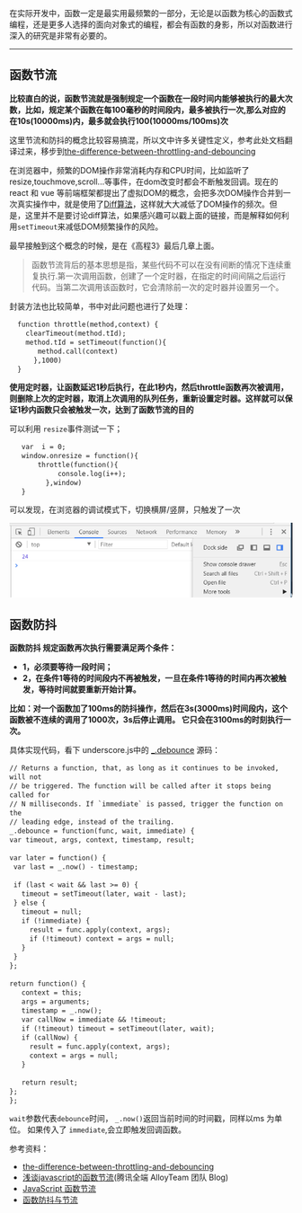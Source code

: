 
在实际开发中，函数一定是最实用最频繁的一部分，无论是以函数为核心的函数式编程，还是更多人选择的面向对象式的编程，都会有函数的身影，所以对函数进行深入的研究是非常有必要的。


----------
## 函数节流 ##


**比较直白的说，函数节流就是强制规定一个函数在一段时间内能够被执行的最大次数，比如，规定某个函数在每100毫秒的时间段内，最多被执行一次,那么对应的在10s(10000ms)内，最多就会执行100(10000ms/100ms)次**



这里节流和防抖的概念比较容易搞混，所以文中许多关键性定义，参考此处文档翻译过来，移步到[the-difference-between-throttling-and-debouncing](https://css-tricks.com/the-difference-between-throttling-and-debouncing/)


在浏览器中，频繁的DOM操作非常消耗内存和CPU时间，比如监听了resize,touchmove,scroll...等事件，在dom改变时都会不断触发回调。现在的react 和 vue 等前端框架都提出了虚拟DOM的概念，会把多次DOM操作合并到一次真实操作中，就是使用了[Diff算法](http://www.infoq.com/cn/articles/react-dom-diff)，这样就大大减低了DOM操作的频次。但是，这里并不是要讨论diff算法，如果感兴趣可以戳上面的链接，而是解释如何利用`setTimeout`来减低DOM频繁操作的风险。

最早接触到这个概念的时候，是在《高程3》最后几章上面。

> 函数节流背后的基本思想是指，某些代码不可以在没有间断的情况下连续重复执行.第一次调用函数，创建了一个定时器，在指定的时间间隔之后运行代码。当第二次调用该函数时，它会清除前一次的定时器并设置另一个。

封装方法也比较简单，书中对此问题也进行了处理：
```
  function throttle(method,context) {
    clearTimeout(method.tId);
    method.tId = setTimeout(function(){
       method.call(context)
      },1000)
  }
```

**使用定时器，让函数延迟1秒后执行，在此1秒内，然后throttle函数再次被调用，则删除上次的定时器，取消上次调用的队列任务，重新设置定时器。这样就可以保证1秒内函数只会被触发一次，达到了函数节流的目的**

可以利用 `resize`事件测试一下；
```
   var  i = 0;
   window.onresize = function(){
       throttle(function(){
            console.log(i++);
         },window)
   }
```
可以发现，在浏览器的调试模式下，切换横屏/竖屏，只触发了一次

![chrome调试页面](./chrome.PNG)



## 函数防抖 ##
   **函数防抖 规定函数再次执行需要满足两个条件：**
  - **1，必须要等待一段时间；**
  - **2，在条件1等待的时间段内不再被触发，一旦在条件1等待的时间内再次被触发，等待时间就要重新开始计算。**

  **比如：对一个函数加了100ms的防抖操作，然后在3s(3000ms)时间段内，这个函数被不连续的调用了1000次，3s后停止调用。 它只会在3100ms的时刻执行一次。**

   具体实现代码，看下 underscore.js中的 [_.debounce](http://underscorejs.org/#debounce)  源码：
   ```
// Returns a function, that, as long as it continues to be invoked, will not
// be triggered. The function will be called after it stops being called for
// N milliseconds. If `immediate` is passed, trigger the function on the
// leading edge, instead of the trailing.
_.debounce = function(func, wait, immediate) {
  var timeout, args, context, timestamp, result;

  var later = function() {
    var last = _.now() - timestamp;

    if (last < wait && last >= 0) {
      timeout = setTimeout(later, wait - last);
    } else {
      timeout = null;
      if (!immediate) {
        result = func.apply(context, args);
        if (!timeout) context = args = null;
      }
    }
  };

  return function() {
      context = this;
      args = arguments;
      timestamp = _.now();
      var callNow = immediate && !timeout;
      if (!timeout) timeout = setTimeout(later, wait);
      if (callNow) {
        result = func.apply(context, args);
        context = args = null;
      }

      return result;
  };
};
   ```

  `wait`参数代表`debounce`时间， `_.now()`返回当前时间的时间戳，同样以ms 为单位。 如果传入了 `immediate`,会立即触发回调函数。






参考资料：
  - [the-difference-between-throttling-and-debouncing](https://css-tricks.com/the-difference-between-throttling-and-debouncing/)
  - [浅谈javascript的函数节流](http://www.alloyteam.com/2012/11/javascript-throttle/)(腾讯全端 AlloyTeam 团队 Blog)
  - [JavaScript 函数节流](https://www.cnblogs.com/dolphinX/p/3403821.html)
  - [函数防抖与节流](https://segmentfault.com/a/1190000002764479)
